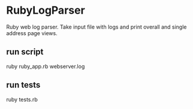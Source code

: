 # RubyLogParser
Ruby web log parser. Take input file with logs and print overall and single address page views.

## run script
ruby ruby_app.rb webserver.log

## run tests
ruby tests.rb